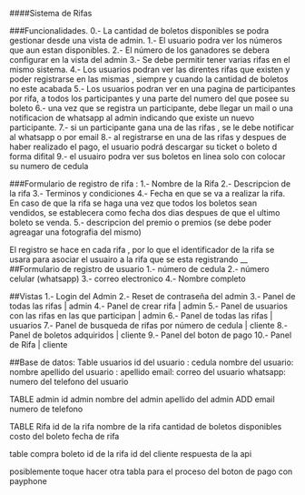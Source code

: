####Sistema de Rifas

###Funcionalidades. 
0.- La cantidad de boletos disponibles se podra gestionar desde una vista de admin.
1.- El usuario podra ver los números que aun estan disponibles.
2.- El número de los ganadores se debera configurar en la vista del admin 
3.- Se debe permitir tener varias rifas en el mismo sistema. 
4.- Los usuarios podran ver las direntes rifas que existen y poder registrarse en las mismas , siempre y cuando la cantidad de boletos no este acabada
5.- Los usuarios podran ver en una pagina de participantes por rifa, a todos los participantes y una parte del numero del que posee su boleto 
6.- una vez que se registra un participante, debe llegar un mail o una notificacion de whatsapp al admin indicando que existe un nuevo participante. 
7.- si un participante gana una de las rifas , se le debe notificar al whatsapp o por email 
8.- al registrarse en una de las rifas y despues de haber realizado el pago, el usuario podrá descargar su ticket o boleto d forma difital 
9.- el usuairo podra ver sus boletos en linea solo con colocar su numero de cedula 



###Formulario de registro de rifa :
1.- Nombre de la Rifa 
2.- Descripcion de la rifa 
3.- Terminos y condiciones 
4.- Fecha en que se va a realizar la rifa. En caso de que la rifa se haga una vez que todos los boletos sean vendidos, se establecera como fecha dos dias despues de que el ultimo boleto se venda. 
5.- descripcion del premio o premios (se debe poder agreagar una fotografia del mismo)


El registro se hace en cada rifa , por lo que el identificador de la rifa se usara para asociar el usuairo a la rifa que se esta registrando
__
##Formulario de registro de usuario 
1.- número de cedula 
2.- número celular  (whatsapp)
3.- correo electronico 
4.- Nombre completo 

##Vistas
1.- Login del Admin 
2.- Reset de contraseña del admin 
3.- Panel de todas las rifas | admin
4.- Panel de crear rifa | admin
5.- Panel de usuarios con las rifas en las que participan | admin
6.- Panel de todas las rifas | usuarios
7.- Panel de busqueda de rifas por número de cedula | cliente 
8.- Panel de boletos adquiridos | cliente
9.- Panel del boton de pago 
10.- Panel de Rifa | cliente 


##Base de datos:
Table usuarios
    id del usuario : cedula 
    nombre del usuario: nombre 
    apellido del usuario : apellido
    email: correo del usuario 
    whatsapp: numero del telefono del usuario 
    
TABLE admin
    id admin
    nombre del admin
    apellido del admin ADD
    email 
    numero de telefono

TABLE Rifa 
    id de la rifa
    nombre de la rifa 
    cantidad de boletos disponibles 
    costo del boleto 
    fecha de rifa

table compra boleto
    id de la rifa
    id del cliente
    respuesta de la api

posiblemente toque hacer otra tabla para el proceso del boton de pago con payphone


